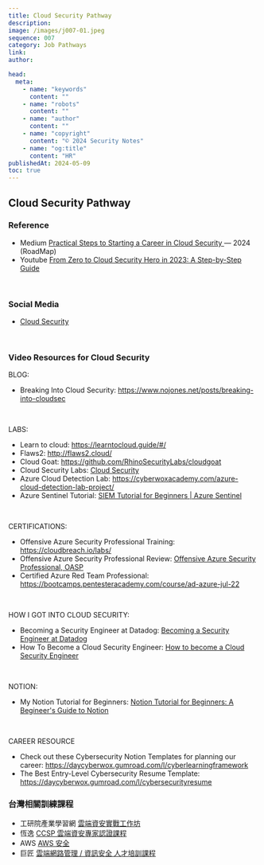 ```yaml
---
title: Cloud Security Pathway
description:
image: /images/j007-01.jpeg
sequence: 007
category: Job Pathways
link:
author:

head:
  meta:
    - name: "keywords"
      content: ""
    - name: "robots"
      content: ""
    - name: "author"
      content: ""
    - name: "copyright"
      content: "© 2024 Security Notes"
    - name: "og:title"
      content: "HR"
publishedAt: 2024-05-09
toc: true
---
```


## Cloud Security Pathway

### Reference

- Medium <a href="https://medium.com/@goodycyb/practical-steps-to-starting-a-career-in-cloud-security-2024-roadmap-081ebdafa1f4">Practical Steps to Starting a Career in Cloud Security </a> — 2024 (RoadMap)
- Youtube <a href="https://www.youtube.com/watch?v=5M7HZJxunQc">From Zero to Cloud Security Hero in 2023: A Step-by-Step Guide</a>

<br>

### Social Media

- <a href="https://www.facebook.com/groups/206837652757106/">Cloud Security</a>

<br>

### Video Resources for Cloud Security

BLOG:

- Breaking Into Cloud Security: https://www.nojones.net/posts/breaking-into-cloudsec

<br>

LABS:

- Learn to cloud: https://learntocloud.guide/#/
- Flaws2: http://flaws2.cloud/
- Cloud Goat: https://github.com/RhinoSecurityLabs/cloudgoat
- Cloud Security Labs: <a href="https://www.youtube.com/playlist?list=PLDqMNdDvMsRn_ocTwQJR_eXMnv6K2I8eV">Cloud Security</a>
- Azure Cloud Detection Lab: https://cyberwoxacademy.com/azure-cloud-detection-lab-project/
- Azure Sentinel Tutorial: <a href="https://www.youtube.com/watch?v=RoZeVbbZ0o0&t=0s"> SIEM Tutorial for Beginners | Azure Sentinel</a>

<br>

CERTIFICATIONS:

- Offensive Azure Security Professional Training: https://cloudbreach.io/labs/
- Offensive Azure Security Professional Review: <a href="https://www.youtube.com/playlist?list=PLDqMNdDvMsRndwjXFmus-p7p7Erd57Dvx"> Offensive Azure Security Professional, OASP</a>
- Certified Azure Red Team Professional: https://bootcamps.pentesteracademy.com/course/ad-azure-jul-22

<br>

HOW I GOT INTO CLOUD SECURITY:

- Becoming a Security Engineer at Datadog: <a href="https://www.youtube.com/watch?v=ZzeMNGFv12A&t=0s"> Becoming a Security Engineer at Datadog</a>
- How To Become a Cloud Security Engineer: <a href="https://www.youtube.com/watch?v=op4mShTfNwk&t=0s"> How to become a Cloud Security Engineer</a>

<br>

NOTION:

- My Notion Tutorial for Beginners: <a href="https://www.youtube.com/watch?v=Nz0CrOzeVl0&t=3893s"> Notion Tutorial for Beginners: A Begineer's Guide to Notion</a>

<br>

CAREER RESOURCE

- Check out these Cybersecurity Notion Templates for planning our career: https://daycyberwox.gumroad.com/l/cyberlearningframework
- The Best Entry-Level Cybersecurity Resume Template: https://daycyberwox.gumroad.com/l/cybersecurityresume

### 台灣相關訓練課程

- 工研院產業學習網 <a href="https://college.itri.org.tw/Home/LessonData/4ADAD35A-89CB-45BD-8F68-FBEA25C39C6F">雲端資安實戰工作坊</a>
- 恆逸 <a href="https://www.uuu.com.tw/Course/Show/1146/CCSP">CCSP 雲端資安專家認證課程</a>
- AWS <a href="https://aws.amazon.com/tw/training/learn-about/security/">AWS 安全</a>
- 巨匠 <a href="https://www.pcschool.com.tw/cloud-computing">雲端網路管理 / 資訊安全 人才培訓課程</a>
